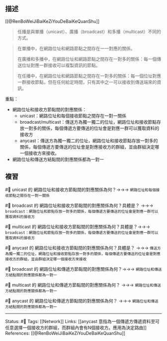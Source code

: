 ## 描述

[[@RenBoWeiJiBaiKeZiYouDeBaiKeQuanShu]]
> 任播是與單播（unicast）、廣播（broadcast）和多播（multicast）不同的方式。

> 在單播中，在網路位址和網路節點之間存在一一對應的關係。
> 
> 在廣播和多播中，在網路位址和網路節點之間存在一對多的關係：每一個傳送位址對應一群接收可以複製資訊的節點。
>
>在任播中，在網路位址和網路節點之間存在一對多的關係：每一個位址對應一群接收節點，但在任何給定時間，只有其中之一可以接收到傳送端來的資訊。


重點：
- 網路位址和接收方節點間的對應關係：
	- unicast：網路位址和每個接收節點之間存在一對一關係
	- broadcast/multicast：傳送方為獨一獨二的位址，網路位址和接收節點存放一對多的關係，每個傳遞方要傳送的位址會是對應一群可以獲取資料的接收方
	- anycast：傳送方為獨一獨二的位址，網路位址和接收節點存放一對多的關係，每個傳遞方要傳送的位址會是對應接收方的群組，並由群組決定哪一個接收方來接收。 
- 網路位址和傳送方結點間的對應關係都為一對一


## 複習

#🧠 unicast 的 網路位址和接收方節點間的對應關係為何？->->-> `網路位址和每個接收節點之間存在一對一關係`
<!--SR:!2023-07-06,124,250-->

#🧠 broadcast 的 網路位址和接收方節點間的對應關係為何？具體是？ ->->-> `broadcast：網路位址和節點存放一對多的關係，每個傳遞方要傳送的位址會是對應一群可以獲取資料的接收方`
<!--SR:!2023-06-30,119,250-->


#🧠 multicast 的 網路位址和接收方節點間的對應關係為何？具體是？->->-> `broadcast：網路位址和節點存放一對多的關係，每個傳遞方要傳送的位址會是對應一群可以獲取資料的接收方`
<!--SR:!2023-04-07,70,250-->


#🧠 anycast 的 網路位址和接收方節點間的對應關係為何？具體是？ ->->-> `傳送方為獨一獨二的位址，網路位址和接收節點存放一對多的關係，每個傳遞方要傳送的位址會是對應接收方的群組，並由群組決定哪一個接收方來接收`
<!--SR:!2023-06-21,90,230-->

#🧠 broadcast 的 網路位址和傳遞方節點間的對應關係為何？->->-> `網路位址和傳送方結點間的對應關係都為一對一`
<!--SR:!2023-04-11,74,250-->

#🧠 multicast 的 網路位址和傳遞方節點間的對應關係為何？ ->->-> `網路位址和傳送方結點間的對應關係都為一對一`
<!--SR:!2023-03-24,41,230-->

#🧠 anycast 的 網路位址和傳遞方節點間的對應關係為何？ ->->-> `網路位址和傳送方結點間的對應關係都為一對一`
<!--SR:!2023-07-26,136,250-->



---
Status: #🌱 
Tags:
[[Network]]
Links:
[[anycast 意指為一個傳遞方傳遞資料至可任意選擇一個接收方的群組，而群組內會有N個接收方。應用為決定路由]]
References:
[[@RenBoWeiJiBaiKeZiYouDeBaiKeQuanShu]]
